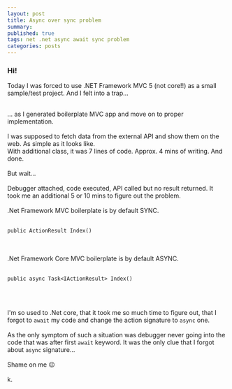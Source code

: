 ```yaml
---
layout: post
title: Async over sync problem
summary:
published: true
tags: net .net async await sync problem
categories: posts
---
```


### Hi!

Today I was forced to use .NET Framework MVC 5 (not core!!) as a small sample/test project. And I felt into a trap...
<br>
<!--more-->
<br>
... as I generated boilerplate MVC app and move on to proper implementation.
<br>
<br>
I was supposed to fetch data from the external API and show them on the web. As simple as it looks like.
<br>
With additional class, it was 7 lines of code. Approx. 4 mins of writing. And done.
<br>
<br>
But wait...
<br>
<br>
Debugger attached, code executed, API called but no result returned. It took me an additional 5 or 10 mins to figure out the problem.
<br>
<br>
.Net Framework MVC boilerplate is by default SYNC.
<br>
<br>

`public ActionResult Index()`

<br>
<br>
.Net Framework Core MVC boilerplate is by default ASYNC.
<br>
<br>

`public async Task<IActionResult> Index()`

<br>
<br>

I'm so used to .Net core, that it took me so much time to figure out, that I forgot to `await` my code and change the action signature to `async` one.
<br>
<br>
As the only symptom of such a situation was debugger never going into the code that was after first `await` keyword. It was the only clue that I forgot about `async` signature...
<br>
<br>
Shame on me :wink:
<br>
<br>
k.